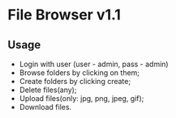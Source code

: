 # File Browser v1.1

## Usage

* Login with user (user - admin, pass - admin)
* Browse folders by clicking on them;
* Create folders by clicking create;
* Delete files(any);
* Upload files(only: jpg, png, jpeg, gif);
* Download files.
